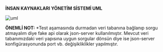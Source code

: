 **İNSAN KAYNAKLARI YÖNETİM SİSTEMİ UML**

![uml](https://user-images.githubusercontent.com/78656630/134544585-09db1390-96e2-4548-9a14-41d2a86bacab.png)

**ÖNEMLİ NOT:** 
*Test aşamasında durmadan veri tabanına bağlanıp sorgu atmayalım diye fake api olarak json-server kullanılmıştır. Mevcut veri tabanımızdaki veri yapısına uygun sorgular dönsün diye ise json-server konfigürasyonunda port vb. değişikliklikler yapılmıştır. 